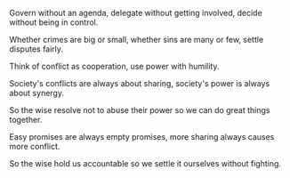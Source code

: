 Govern without an agenda,
delegate without getting involved,
decide without being in control.

Whether crimes are big or small,
whether sins are many or few,
settle disputes fairly.

Think of conflict as cooperation,
use power with humility.

Society's conflicts are always about sharing,
society's power is always about synergy.

So the wise resolve not to abuse their power
so we can do great things together.

Easy promises are always empty promises,
more sharing always causes more conflict.

So the wise hold us accountable
so we settle it ourselves without fighting.
